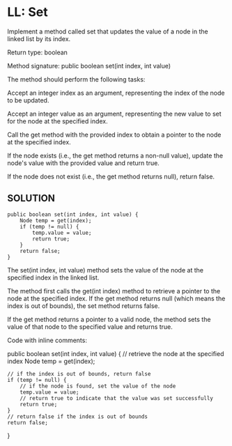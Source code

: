 # LL: Set

Implement a method called set that updates the value of a node in the linked list by its index.

Return type: boolean

Method signature: public boolean set(int index, int value)

The method should perform the following tasks:

Accept an integer index as an argument, representing the index of the node to be updated.

Accept an integer value as an argument, representing the new value to set for the node at the specified index.

Call the get method with the provided index to obtain a pointer to the node at the specified index.

If the node exists (i.e., the get method returns a non-null value), update the node's value with the provided value and return true.

If the node does not exist (i.e., the get method returns null), return false.

## SOLUTION

    public boolean set(int index, int value) {
        Node temp = get(index);
        if (temp != null) {
            temp.value = value;
            return true;
        }
        return false;
    }

The set(int index, int value) method sets the value of the node at the specified index in the linked list.

The method first calls the get(int index) method to retrieve a pointer to the node at the specified index. If the get method returns null (which means the index is out of bounds), the set method returns false.

If the get method returns a pointer to a valid node, the method sets the value of that node to the specified value and returns true.

Code with inline comments:

public boolean set(int index, int value) {
    // retrieve the node at the specified index
    Node temp = get(index);

    // if the index is out of bounds, return false
    if (temp != null) {
        // if the node is found, set the value of the node
        temp.value = value;
        // return true to indicate that the value was set successfully
        return true;
    }
    // return false if the index is out of bounds
    return false;
}
